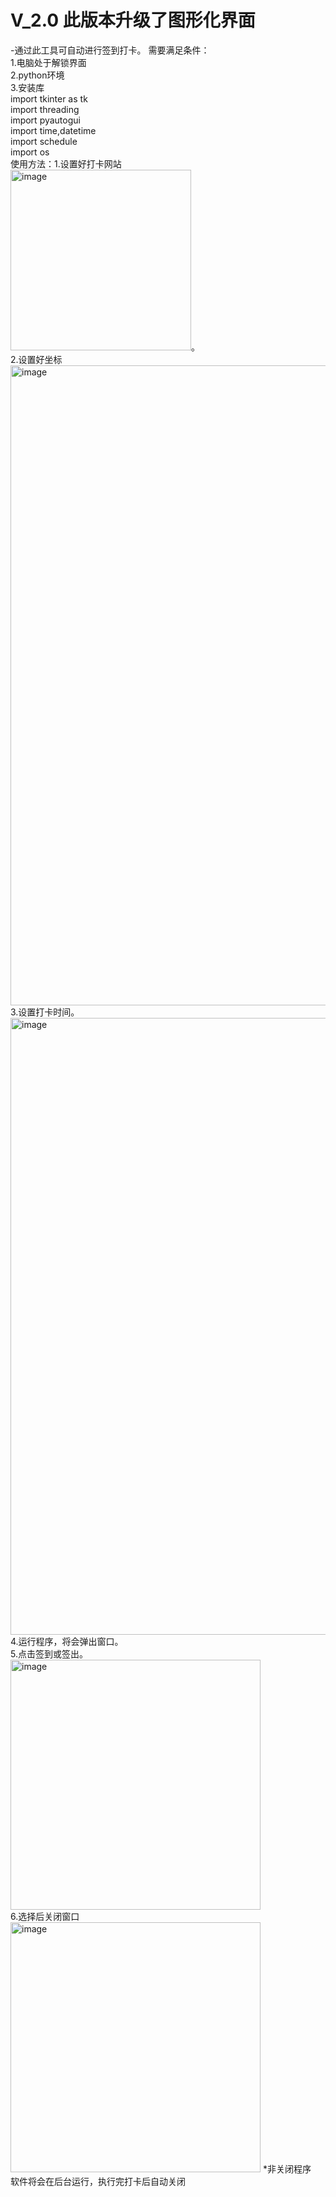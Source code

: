 # V_2.0 此版本升级了图形化界面  
-通过此工具可自动进行签到打卡。
需要满足条件：  
1.电脑处于解锁界面  
2.python环境  
3.安装库  
import tkinter as tk  
import threading  
import pyautogui  
import time,datetime  
import schedule  
import os  
使用方法：1.设置好打卡网站  
<img width="289" alt="image" src="https://user-images.githubusercontent.com/59388781/161877828-84d2e00c-dfbd-4368-a7c2-6ddc18dd959e.png">。  
2.设置好坐标<img width="1024" alt="image" src="https://user-images.githubusercontent.com/59388781/161877953-f274b07e-47b5-418d-a31e-1eaf6b45ae57.png">
3.设置打卡时间。<img width="987" alt="image" src="https://user-images.githubusercontent.com/59388781/161878033-d9e7bf66-01b3-4e29-9e42-0da36a744aa7.png">  
4.运行程序，将会弹出窗口。    
5.点击签到或签出。<img width="400" alt="image" src="https://user-images.githubusercontent.com/59388781/161878432-1c18b5ef-2201-4290-b3f3-e54412be5b60.png">  
6.选择后关闭窗口<img width="400" alt="image" src="https://user-images.githubusercontent.com/59388781/161878524-59fcbf2f-3222-4bc1-a00c-9f1619c12641.png">
 *非关闭程序    
软件将会在后台运行，执行完打卡后自动关闭
